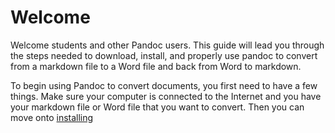 # Welcome

Welcome students and other Pandoc users. This guide will lead you through the steps needed to download, install, and properly use pandoc to convert from a markdown file to a Word file and back from Word to markdown. 

To begin using Pandoc to convert documents, you first need to have a few things. Make sure your computer is connected to the Internet and you have your markdown file or Word file that you want to convert. Then you can move onto [installing](installation.md)
